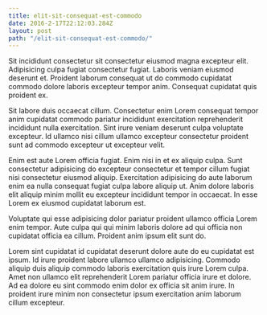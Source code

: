 ```yaml
---
title: elit-sit-consequat-est-commodo
date: 2016-2-17T22:12:03.284Z
layout: post
path: "/elit-sit-consequat-est-commodo/"
---
```


Sit incididunt consectetur sit consectetur eiusmod magna excepteur elit. Adipisicing culpa fugiat consectetur fugiat. Laboris veniam eiusmod deserunt et. Proident laborum consequat ut do commodo cupidatat commodo dolore laboris excepteur tempor anim. Consequat cupidatat quis proident ex.

Sit labore duis occaecat cillum. Consectetur enim Lorem consequat tempor anim cupidatat commodo pariatur incididunt exercitation reprehenderit incididunt nulla exercitation. Sint irure veniam deserunt culpa voluptate excepteur. Id ullamco nisi cillum ullamco excepteur consectetur proident sunt ad commodo excepteur ut excepteur velit.

Enim est aute Lorem officia fugiat. Enim nisi in et ex aliquip culpa. Sunt consectetur adipisicing do excepteur consectetur et tempor cillum fugiat nisi consectetur eiusmod aliquip. Exercitation adipisicing do aute laborum enim ea nulla consequat fugiat culpa labore aliquip ut. Anim dolore laboris elit aliquip minim mollit eu excepteur incididunt tempor in occaecat. In esse Lorem ex eiusmod cupidatat laborum est.

Voluptate qui esse adipisicing dolor pariatur proident ullamco officia Lorem enim tempor. Aute culpa qui qui minim laboris dolore ad qui officia non cupidatat officia ea cillum. Proident anim ipsum elit sunt do.

Lorem sint cupidatat id cupidatat deserunt dolore aute do eu cupidatat est ipsum. Id irure proident labore ullamco ullamco adipisicing. Commodo aliquip duis aliquip commodo laboris exercitation quis irure Lorem culpa. Amet non ullamco elit reprehenderit Lorem pariatur officia irure et dolore. Ad ea dolore eu sint commodo enim dolor ex officia sit anim irure. In proident irure minim non consectetur ipsum exercitation anim laborum cillum excepteur.